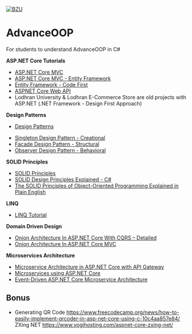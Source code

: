 [![BZU](https://bzu.edu.pk/images/logo1.png)](https://www.bzu.edu.pk)

# AdvanceOOP
 For students to understand AdvanceOOP in C#

**ASP.NET Core Tutorials**
* [ASP.NET Core MVC](https://docs.microsoft.com/en-us/aspnet/core/tutorials/first-mvc-app/start-mvc?view=aspnetcore-6.0&tabs=visual-studio)
* [ASP.NET Core MVC - Entity Framework](https://docs.microsoft.com/en-us/aspnet/core/data/ef-mvc/?view=aspnetcore-6.0)
* [Entity Framework - Code First](https://www.entityframeworktutorial.net/code-first/what-is-code-first.aspx)
* [ASPNET Core Web API](https://learn.microsoft.com/en-us/aspnet/core/tutorials/first-web-api?view=aspnetcore-6.0&tabs=visual-studio)
* Lodhran University & Lodhran E-Commerce Store are old projects with ASP.NET (.NET Framework - Design First Approach)

**Design Patterns**
- [Design Patterns](https://www.dofactory.com/net/design-patterns)
* [Singleton Design Pattern - Creational](https://www.dofactory.com/net/singleton-design-pattern)
* [Facade Design Pattern - Structural](https://www.dofactory.com/net/facade-design-pattern)
* [Observer Design Pattern - Behavioral](https://www.dofactory.com/net/observer-design-pattern)

**SOLID Principles**
- [SOLID Principles](https://www.educative.io/blog/solid-principles-oop-c-sharp)
- [SOLID Design Principles Explained - C#](https://www.dotnettricks.com/learn/designpatterns/solid-design-principles-explained-using-csharp)
- [The SOLID Principles of Object-Oriented Programming Explained in Plain English](https://www.freecodecamp.org/news/solid-principles-explained-in-plain-english/)

**LINQ**
- [LINQ Tutorial](https://www.tutorialspoint.com/linq/index.htm)

**Domain Driven Design**
- [Onion Architecture In ASP.NET Core With CQRS – Detailed](https://codewithmukesh.com/blog/onion-architecture-in-aspnet-core/)
- [Onion Architecture In ASP.NET Core MVC](https://www.c-sharpcorner.com/article/onion-architecture-in-asp-net-core-mvc/)

**Microservices Architecture**
- [Microservice Architecture in ASP.NET Core with API Gateway](https://codewithmukesh.com/blog/microservice-architecture-in-aspnet-core/)
- [Microservices using ASP.NET Core](https://www.c-sharpcorner.com/article/microservice-using-asp-net-core/)
- [Event-Driven ASP.NET Core Microservice Architecture](https://itnext.io/how-to-build-an-event-driven-asp-net-core-microservice-architecture-e0ef2976f33f)

## Bonus
- Generating QR Code https://www.freecodecamp.org/news/how-to-easily-implement-qrcoder-in-asp-net-core-using-c-10c4aa857e84/ ZXing NET https://www.yogihosting.com/aspnet-core-zxing-net/